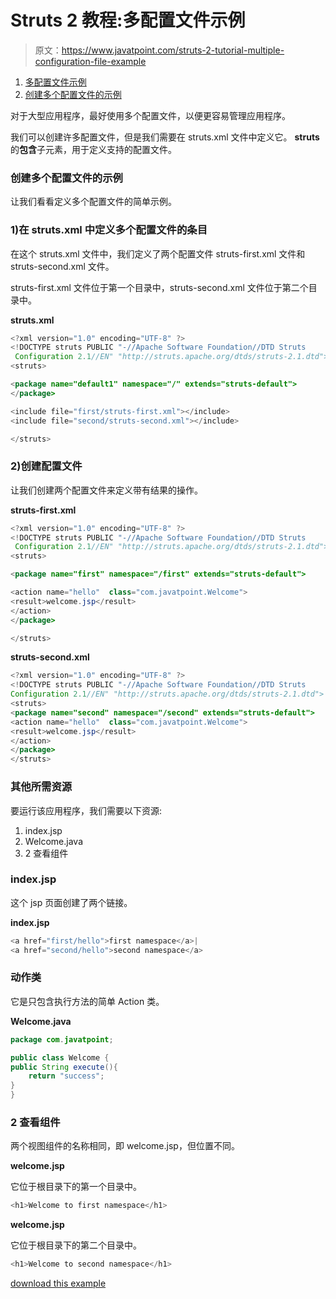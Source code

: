 # Struts 2 教程:多配置文件示例

> 原文：<https://www.javatpoint.com/struts-2-tutorial-multiple-configuration-file-example>

1.  [多配置文件示例](#)
2.  [创建多个配置文件的示例](#)

对于大型应用程序，最好使用多个配置文件，以便更容易管理应用程序。

我们可以创建许多配置文件，但是我们需要在 struts.xml 文件中定义它。 **struts** 的**包含**子元素，用于定义支持的配置文件。

### 创建多个配置文件的示例

让我们看看定义多个配置文件的简单示例。

### 1)在 struts.xml 中定义多个配置文件的条目

在这个 struts.xml 文件中，我们定义了两个配置文件 struts-first.xml 文件和 struts-second.xml 文件。

struts-first.xml 文件位于第一个目录中，struts-second.xml 文件位于第二个目录中。

**struts.xml**

```java
<?xml version="1.0" encoding="UTF-8" ?>
<!DOCTYPE struts PUBLIC "-//Apache Software Foundation//DTD Struts
 Configuration 2.1//EN" "http://struts.apache.org/dtds/struts-2.1.dtd">
<struts>

<package name="default1" namespace="/" extends="struts-default">
</package>

<include file="first/struts-first.xml"></include>
<include file="second/struts-second.xml"></include>

</struts>    

```

### 2)创建配置文件

让我们创建两个配置文件来定义带有结果的操作。

**struts-first.xml**

```java
<?xml version="1.0" encoding="UTF-8" ?>
<!DOCTYPE struts PUBLIC "-//Apache Software Foundation//DTD Struts
 Configuration 2.1//EN" "http://struts.apache.org/dtds/struts-2.1.dtd">
<struts>

<package name="first" namespace="/first" extends="struts-default">

<action name="hello"  class="com.javatpoint.Welcome">
<result>welcome.jsp</result>
</action>
</package>

</struts>

```

**struts-second.xml**

```java
<?xml version="1.0" encoding="UTF-8" ?>
<!DOCTYPE struts PUBLIC "-//Apache Software Foundation//DTD Struts 
Configuration 2.1//EN" "http://struts.apache.org/dtds/struts-2.1.dtd">
<struts>
<package name="second" namespace="/second" extends="struts-default">
<action name="hello"  class="com.javatpoint.Welcome">
<result>welcome.jsp</result>
</action>
</package>
</struts>

```

### 其他所需资源

要运行该应用程序，我们需要以下资源:

1.  index.jsp
2.  Welcome.java
3.  2 查看组件

### index.jsp

这个 jsp 页面创建了两个链接。

**index.jsp**

```java
<a href="first/hello">first namespace</a>|
<a href="second/hello">second namespace</a>

```

### 动作类

它是只包含执行方法的简单 Action 类。

**Welcome.java**

```java
package com.javatpoint;

public class Welcome {
public String execute(){
	return "success";
}
}

```

### 2 查看组件

两个视图组件的名称相同，即 welcome.jsp，但位置不同。

**welcome.jsp**

它位于根目录下的第一个目录中。

```java
<h1>Welcome to first namespace</h1>

```

**welcome.jsp**

它位于根目录下的第二个目录中。

```java
<h1>Welcome to second namespace</h1>

```

[download this example](https://static.javatpoint.com/src/st/multiconfiguration.zip)